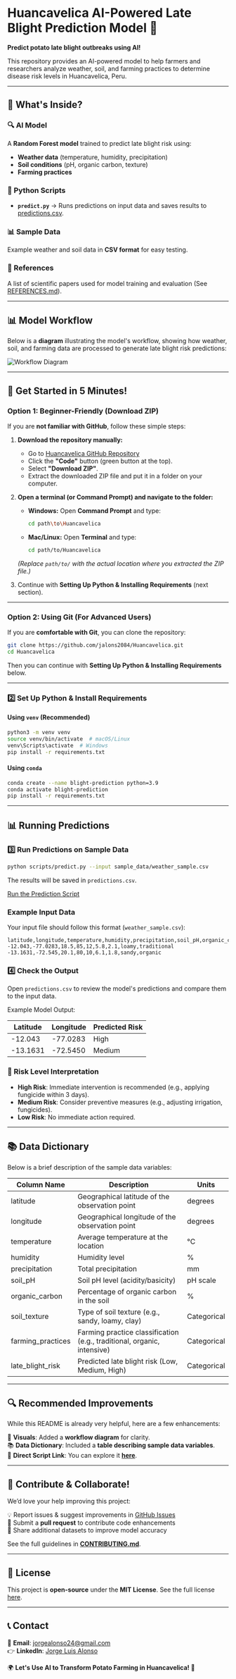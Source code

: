 # Huancavelica AI-Powered Late Blight Prediction Model 🌱  

**Predict potato late blight outbreaks using AI!**  

This repository provides an AI-powered model to help farmers and researchers analyze weather, soil, and farming practices to determine disease risk levels in Huancavelica, Peru.  

---

## 🚀 What's Inside?  

### 🔍 AI Model  
A **Random Forest model** trained to predict late blight risk using:  
- **Weather data** (temperature, humidity, precipitation)  
- **Soil conditions** (pH, organic carbon, texture)  
- **Farming practices**  

### 📝 Python Scripts  
- **`predict.py`** → Runs predictions on input data and saves results to [predictions.csv](https://github.com/jalonso2084/Huancavelica/blob/main/predictions.csv).  

### 📊 Sample Data  
Example weather and soil data in **CSV format** for easy testing.  

### 🔗 References  
A list of scientific papers used for model training and evaluation (See [REFERENCES.md](https://github.com/jalonso2084/Huancavelica/blob/main/REFERENCES.md)).  

---

## 📊 Model Workflow  

Below is a **diagram** illustrating the model's workflow, showing how weather, soil, and farming data are processed to generate late blight risk predictions:

![Workflow Diagram](https://github.com/jalonso2084/Huancavelica/blob/main/definitiva.jpg)  

---

## 🏁 Get Started in 5 Minutes!  

### **Option 1: Beginner-Friendly (Download ZIP)**  
If you are **not familiar with GitHub**, follow these simple steps:  

1. **Download the repository manually:**  
   - Go to [Huancavelica GitHub Repository](https://github.com/jalonso2084/Huancavelica)
   - Click the **"Code"** button (green button at the top).
   - Select **"Download ZIP"**.
   - Extract the downloaded ZIP file and put it in a folder on your computer.

2. **Open a terminal (or Command Prompt) and navigate to the folder:**  
   - **Windows:** Open **Command Prompt** and type:  
     ```bash
     cd path\to\Huancavelica
     ```
   - **Mac/Linux:** Open **Terminal** and type:  
     ```bash
     cd path/to/Huancavelica
     ```
   *(Replace `path/to/` with the actual location where you extracted the ZIP file.)*

3. Continue with **Setting Up Python & Installing Requirements** (next section).  

---

### **Option 2: Using Git (For Advanced Users)**  
If you are **comfortable with Git**, you can clone the repository:  

```bash
git clone https://github.com/jalons2084/Huancavelica.git  
cd Huancavelica
```

Then you can continue with **Setting Up Python & Installing Requirements** below.

---

### 2️⃣ Set Up Python & Install Requirements  

#### Using `venv` (Recommended)  
```bash
python3 -m venv venv  
source venv/bin/activate  # macOS/Linux  
venv\Scripts\activate  # Windows  
pip install -r requirements.txt
```

#### Using `conda`  
```bash
conda create --name blight-prediction python=3.9  
conda activate blight-prediction  
pip install -r requirements.txt
```

---

## 📊 Running Predictions  

### 3️⃣ Run Predictions on Sample Data  
```bash
python scripts/predict.py --input sample_data/weather_sample.csv
```
The results will be saved in `predictions.csv`.  

[Run the Prediction Script](https://github.com/jalonso2084/Huancavelica/blob/main/scripts/predict.py)

### **Example Input Data**
Your input file should follow this format (`weather_sample.csv`):

```csv
latitude,longitude,temperature,humidity,precipitation,soil_pH,organic_carbon,soil_texture,farming_practices
-12.043,-77.0283,18.5,85,12,5.8,2.1,loamy,traditional
-13.1631,-72.545,20.1,80,10,6.1,1.8,sandy,organic
```

### 4️⃣ Check the Output  
Open `predictions.csv` to review the model's predictions and compare them to the input data.  

Example Model Output:  

| Latitude | Longitude | Predicted Risk |
|----------|----------|---------------|
| -12.043  | -77.0283 | High          |
| -13.1631 | -72.5450 | Medium        |

### 📌 Risk Level Interpretation  
- **High Risk**: Immediate intervention is recommended (e.g., applying fungicide within 3 days).  
- **Medium Risk**: Consider preventive measures (e.g., adjusting irrigation, fungicides).  
- **Low Risk**: No immediate action required.  

---

## 📚 Data Dictionary  
Below is a brief description of the sample data variables:

| Column Name      | Description                                      | Units       |
|-----------------|--------------------------------------------------|------------|
| latitude        | Geographical latitude of the observation point   | degrees    |
| longitude       | Geographical longitude of the observation point  | degrees    |
| temperature     | Average temperature at the location              | °C         |
| humidity        | Humidity level                                   | %          |
| precipitation   | Total precipitation                             | mm         |
| soil_pH        | Soil pH level (acidity/basicity)                 | pH scale   |
| organic_carbon | Percentage of organic carbon in the soil        | %          |
| soil_texture   | Type of soil texture (e.g., sandy, loamy, clay)  | Categorical |
| farming_practices | Farming practice classification (e.g., traditional, organic, intensive) | Categorical |
| late_blight_risk | Predicted late blight risk (Low, Medium, High)  | Categorical |

---

## 🔍 Recommended Improvements  

While this README is already very helpful, here are a few enhancements:

💪 **Visuals**: Added a **workflow diagram** for clarity.  
📚 **Data Dictionary**: Included a **table describing sample data variables**.  
📍 **Direct Script Link**: You can explore it **[here](https://github.com/jalonso2084/Huancavelica/blob/main/scripts/predict.py)**.  

---

## 🤝 Contribute & Collaborate!  

We’d love your help improving this project:  

💡 Report issues & suggest improvements in [GitHub Issues](https://github.com/jalonso2084/Huancavelica/issues)  
💪 Submit a **pull request** to contribute code enhancements  
📒 Share additional datasets to improve model accuracy  

See the full guidelines in **[CONTRIBUTING.md](https://github.com/jalonso2084/Huancavelica/blob/main/CONTRIBUTING.md)**.  

---

## 💜 License  

This project is **open-source** under the **MIT License**. See the full license [here](https://github.com/jalonso2084/Huancavelica/blob/main/REFERENCES.md). 

---

## 📞 Contact  

📧 **Email**: jorgealonso24@gmail.com  
👉 **LinkedIn**: [Jorge Luis Alonso](https://www.linkedin.com/in/jorgeluisalonso/)  

🌍 **Let's Use AI to Transform Potato Farming in Huancavelica! 🚀**


